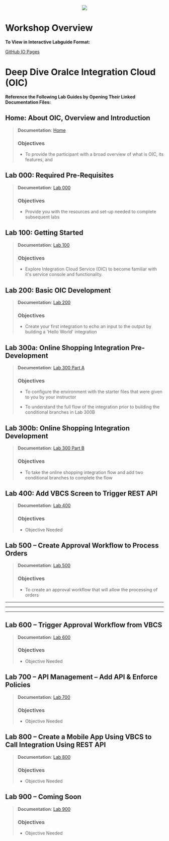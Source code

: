 <center>
<img src="https://cloudaccelerate.github.io/TTC-CommonContent/images/ttc-logo.png" />
</center> 

# **Workshop Overview**

**To View in Interactive Labguide Format:**  

[GitHub IO Pages](https://rebrand.ly/ttcicslab)

# Deep Dive Oralce Integration Cloud (OIC)

**Reference the Following Lab Guides by Opening Their Linked Documentation Files:**

## **Home: About OIC, Overview and Introduction**

> **Documentation**: [Home](/Home.md)
> ### **Objectives**
> - To provide the participant with a broad overview of what is OIC, its features, and 

## **Lab 000: Required Pre-Requisites**

> **Documentation**: [Lab 000](/ics000.md)
> 
> ### **Objectives**
> - Provide you with the resources and set-up needed to complete subsequent labs

## **Lab 100: Getting Started**

> **Documentation**: [Lab 100](/ics100.md)
> 
> ### **Objectives**
> - Explore Integration Cloud Service (OIC) to become familiar with it's service console and functionality.

## **Lab 200: Basic OIC Development**

> **Documentation**: [Lab 200](/ics200.md)
>
> ### **Objectives**
> - Create your first integration to echo an input to the output by building a 'Hello World' integration

## **Lab 300a: Online Shopping Integration Pre-Development**

> **Documentation**: [Lab 300 Part A](/ics300a.md)
> 
> ### **Objectives**
> 
> - To configure the environment with the starter files that were given to you by your instructor
> 
> - To understand the full flow of the integration prior to building the conditional branches in Lab 300B

## **Lab 300b: Online Shopping Integration Development**

> **Documentation**: [Lab 300 Part B](/ics300b.md)
> 
> ### **Objectives**
> 
> - To take the online shopping integration flow and add two conditional branches to complete the flow

## **Lab 400: Add VBCS Screen to Trigger REST API**

> **Documentation**: [Lab 400](/ics400.md)
> 
> ### **Objectives**
> 
> - Objective Needed


## **Lab 500 – Create Approval Workflow to Process Orders**

> **Documentation**: [Lab 500](/ics500.md)
> 
> ### **Objectives**
> 
> - To create an approval workflow that will allow the processing of orders

---
---
---

## **Lab 600 – Trigger Approval Workflow from VBCS**

> **Documentation**: [Lab 600](/ics600.md)
> 
> ### **Objectives**
> 
> - Objective Needed

## **Lab 700 – API Management – Add API & Enforce Policies**

> **Documentation**: [Lab 700](/ics700.md)
> 
> ### **Objectives**
> 
> - Objective Needed

## **Lab 800 – Create a Mobile App Using VBCS to Call Integration Using REST API**

> **Documentation**: [Lab 800](/ics800.md)
> 
> ### **Objectives**
> 
> - Objective Needed

## **Lab 900 – Coming Soon**

> **Documentation**: [Lab 900](/ics900.md)
> 
> ### **Objectives**
> 
> - Objective Needed